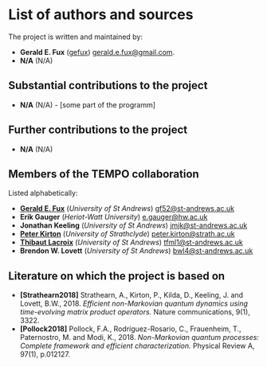 # List of authors and sources

The project is written and maintained by:

* **Gerald E. Fux** ([gefux](https://github.com/gefux)) <gerald.e.fux@gmail.com>.
* **N/A** (N/A)

## Substantial contributions to the project

* **N/A** (N/A) - [some part of the programm]

## Further contributions to the project

* **N/A** (N/A)

## Members of the TEMPO collaboration
Listed alphabetically:
- [**Gerald E. Fux**](https://github.com/gefux) (*University of St Andrews*) <gf52@st-andrews.ac.uk>
- **Erik Gauger** (*Heriot-Watt University*) <e.gauger@hw.ac.uk>
- **Jonathan Keeling** (*University of St Andrews*) <jmjk@st-andrews.ac.uk>
- [**Peter Kirton**](https://github.com/peterkirton) (*University of Strathclyde*) <peter.kirton@strath.ac.uk>
- [**Thibaut Lacroix**](https://github.com/tfmlaX) (*University of St Andrews*) <tfml1@st-andrews.ac.uk>
- **Brendon W. Lovett** (*University of St Andrews*) <bwl4@st-andrews.ac.uk>

## Literature on which the project is based on

* **[Strathearn2018]** Strathearn, A., Kirton, P., Kilda, D., Keeling, J.
and Lovett, B.W., 2018. *Efficient non-Markovian quantum dynamics using
time-evolving matrix product operators.* Nature communications, 9(1), 3322.
* **[Pollock2018]** Pollock, F.A., Rodríguez-Rosario, C., Frauenheim, T.,
Paternostro, M. and Modi, K., 2018. *Non-Markovian quantum processes: Complete
framework and efficient characterization.* Physical Review A, 97(1), p.012127.
